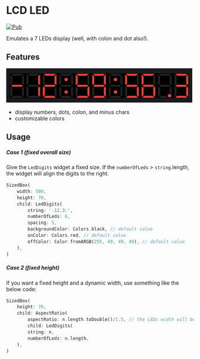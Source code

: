 # LCD LED
[![Pub](https://img.shields.io/pub/v/lcd_led.svg)](https://pub.dev/packages/lcd_led)

Emulates a 7 LEDs display (well, with colon and dot also!).

## Features
![Screenshot](https://github.com/alnitak/flutter_lcd_led/raw/master/images/leds.gif?raw=true "LCD LEDs Demo")

- display numbers, dots, colon, and minus chars
- customizable colors

## Usage

##### Case 1 (fixed overall size)
Give the `LedDigits` widget a fixed size.
If the `numberOfLeds` > `string`.length, the widget will align the digits to the right.

```dart
SizedBox(
    width: 500,
    height: 70,
    child: LedDigits(
        string: '-12.3:',
        numberOfLeds: 6,
        spacing: 5,
        backgroundColor: Colors.black, // default value
        onColor: Colors.red, // default value
        offColor: Color.fromARGB(255, 49, 49, 49), // default value
    ),
)
```

##### Case 2 (fixed height)
If you want a fixed height and a dynamic width, use something like the below code:

```dart
SizedBox(
    height: 70,
    child: AspectRatio(
        aspectRatio: n.length.toDouble()/1.5, // the LEDs width will be half the `SizedBox` height
        child: LedDigits(
        string: n,
        numberOfLeds: n.length,
    ),
)
```

